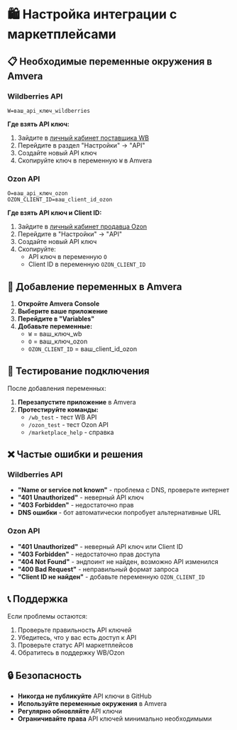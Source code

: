 # 🛍️ Настройка интеграции с маркетплейсами

## 📋 Необходимые переменные окружения в Amvera

### Wildberries API
```
W=ваш_api_ключ_wildberries
```

**Где взять API ключ:**
1. Зайдите в [личный кабинет поставщика WB](https://suppliers.wildberries.ru/)
2. Перейдите в раздел "Настройки" → "API"
3. Создайте новый API ключ
4. Скопируйте ключ в переменную `W` в Amvera

### Ozon API
```
O=ваш_api_ключ_ozon
OZON_CLIENT_ID=ваш_client_id_ozon
```

**Где взять API ключ и Client ID:**
1. Зайдите в [личный кабинет продавца Ozon](https://seller.ozon.ru/)
2. Перейдите в "Настройки" → "API"
3. Создайте новый API ключ
4. Скопируйте:
   - API ключ в переменную `O`
   - Client ID в переменную `OZON_CLIENT_ID`

## 🔧 Добавление переменных в Amvera

1. **Откройте Amvera Console**
2. **Выберите ваше приложение**
3. **Перейдите в "Variables"**
4. **Добавьте переменные:**
   - `W` = ваш_ключ_wb
   - `O` = ваш_ключ_ozon  
   - `OZON_CLIENT_ID` = ваш_client_id_ozon

## 🧪 Тестирование подключения

После добавления переменных:

1. **Перезапустите приложение** в Amvera
2. **Протестируйте команды:**
   - `/wb_test` - тест WB API
   - `/ozon_test` - тест Ozon API
   - `/marketplace_help` - справка

## ❌ Частые ошибки и решения

### Wildberries API
- **"Name or service not known"** - проблема с DNS, проверьте интернет
- **"401 Unauthorized"** - неверный API ключ
- **"403 Forbidden"** - недостаточно прав
- **DNS ошибки** - бот автоматически попробует альтернативные URL

### Ozon API  
- **"401 Unauthorized"** - неверный API ключ или Client ID
- **"403 Forbidden"** - недостаточно прав доступа
- **"404 Not Found"** - эндпоинт не найден, возможно API изменился
- **"400 Bad Request"** - неправильный формат запроса
- **"Client ID не найден"** - добавьте переменную `OZON_CLIENT_ID`

## 📞 Поддержка

Если проблемы остаются:
1. Проверьте правильность API ключей
2. Убедитесь, что у вас есть доступ к API
3. Проверьте статус API маркетплейсов
4. Обратитесь в поддержку WB/Ozon

## 🔒 Безопасность

- **Никогда не публикуйте** API ключи в GitHub
- **Используйте переменные окружения** в Amvera
- **Регулярно обновляйте** API ключи
- **Ограничивайте права** API ключей минимально необходимыми
